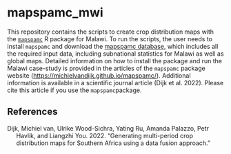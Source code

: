 
<!-- README.md is generated from README.Rmd. Please edit that file -->

# mapspamc_mwi

This repository contains the scripts to create crop distribution maps
with the [`mapspamc`](https://github.com/michielvandijk/mapspamc) R
package for Malawi. To run the scripts, the user needs to install
`mapspamc` and download the [mapspamc database](ADD%20link), which
includes all the required input data, including subnational statistics
for Malawi as well as global maps. Detailed information on how to
install the package and run the Malawi case-study is provided in the
articles of the `mapspamc` package website
(<https://michielvandijk.github.io/mapspamc/>). Additional information
is available in a scientific journal article (Dijk et al. 2022). Please
cite this article if you use the `mapspamc`package.

## References

<div id="refs" class="references csl-bib-body hanging-indent">

<div id="ref-VanDijk2022b" class="csl-entry">

Dijk, Michiel van, Ulrike Wood-Sichra, Yating Ru, Amanda Palazzo, Petr
Havlik, and Liangzhi You. 2022. “<span class="nocase">Generating
multi-period crop distribution maps for Southern Africa using a data
fusion approach</span>.”

</div>

</div>
